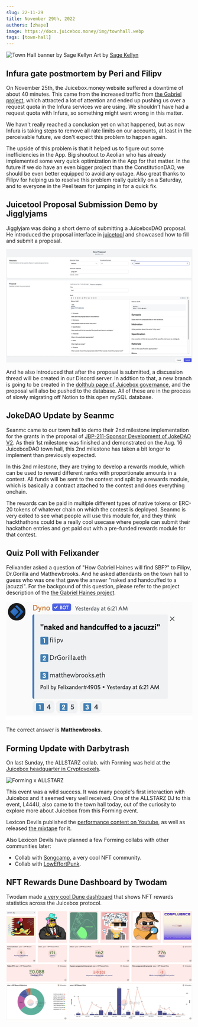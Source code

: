 ```yaml
---
slug: 22-11-29
title: November 29th, 2022
authors: [zhape]
image: https://docs.juicebox.money/img/townhall.webp
tags: [town-hall]
---
```


![Town Hall banner by Sage Kellyn](/img/townhall.webp)
Art by [Sage Kellyn](https://twitter.com/SageKellyn)

## Infura gate postmortem by Peri and Filipv

On November 25th, the Juicebox.money website suffered a downtime of about 40 minutes. This came from the increased traffic from [the Gabriel project](https://juicebox.money/v2/p/327), which attracted a lot of attention and ended up pushing us over a request quota in the Infura services we are using. We shouldn't have had a request quota with Infura, so something might went wrong in this matter.

We havn't really reached a conclusion yet on what happened, but as now Infura is taking steps to remove all rate limits on our accounts, at least in the perceivable future, we don't expect this problem to happen again.

The upside of this problem is that it helped us to figure out some inefficiencies in the App. Big shoutout to Aeolian who has already implemented some very quick optimization in the App for that matter. In the future if we do have an even bigger project than the ConstitutionDAO, we should be even better equipped to avoid any outage. Also great thanks to Filipv for helping us to resolve this problem really quicklly on a Saturday, and to everyone in the Peel team for jumping in for a quick fix.

## Juicetool Proposal Submission Demo by Jigglyjams

Jigglyjam was doing a short demo of submitting a JuiceboxDAO proposal. He introduced the proposal interface in [juicetool](https://juiccetool.xyz) and showcased how to fill and submit a proposal.

![juicetool proposal interface](juicetool_proposal.webp)

And he also introduced that after the proposal is submitted, a discussion thread will be created in our Discord server. In addtion to that, a new branch is going to be created in the [dolthub page of Juicebox governance](https://www.dolthub.com/repositories/jigglyjams/juicebox-governance), and the proposal will also be pushed to the database. All of these are in the process of slowly migrating off Notion to this open mySQL database.



## JokeDAO Update by Seanmc

Seanmc came to our town hall to demo their 2nd milestone implementation for the grants in the proposal of [JBP-211-Sponsor Development of JokeDAO V2](https://juicetool.xyz/snapshot/jbdao.eth/proposal/0xecb6ba5ca205acb63cb430d6e94cb48e8b0ff8f1e83a0d1478d35f729ab1532f). As their 1st milestone was finished and demonstrated on the Aug. 16 JuiceboxDAO town hall,  this 2nd milestone has taken a bit longer to implement than previously expected.

In this 2nd milestone, they  are trying to develop a rewards module, which can be used to reward different ranks with proportionate amounts in a contest. All funds will be sent to the contest and split by a rewards module, which is basically a contract attached to the contest and does everything onchain.

The rewards can be paid in multiple different types of native tokens or ERC-20 tokens of whatever chain on which the contest is deployed. Seanmc is very exited to see what people will use this module for,  and they think hackthathons could be a really cool usecase where people can submit their hackathon entries and get paid out with a pre-funded rewards module for that contest.



## Quiz Poll with Felixander

Felixander asked a question of "How Gabriel Haines will find SBF?" to Filipv, Dr.Gorilla and Matthewbrooks. And he asked attendants on the town hall to guess who was one that gave the answer "naked and handcuffed to a jacuzzi". For the backgound of this question, please refer to the project description of the [the Gabriel Haines project](https://juicebox.money/v2/p/327).

![quiz poll](quiz_poll.webp)

The correct answer is **Matthewbrooks**.



## Forming Update with Darbytrash

On last Sunday, the ALLSTARZ collab. with Forming was held at the [Juicebox headquarter in Cryptovoxels](http://juicebox.lexicondevils.xyz/).

![Forming x ALLSTARZ](FormingXALLSTARZ.gif)

This event was a wild success. It was many people's first interaction with Juicebox and it seemed very well received. One of the ALLSTARZ DJ to this event, L444U, also came to the town hall today, out of the curiosity to explore more about Juicebox from this Forming event.

Lexicon Devils published the [performance content on Youtube](https://www.youtube.com/watch?v=zNxjgpl3fp8), as well as released [the mixtape](https://soundcloud.com/lexicondevils/forming-mixtape-vol-5) for it.

Also Lexicon Devils have planned a few Forming collabs with other communities later:

- Collab with [Songcamp](https://twitter.com/songcamp_), a very cool NFT community.
- Collab with [LowEffortPunk](https://twitter.com/LowEffortPunks).



## NFT Rewards Dune Dashboard by Twodam

Twodam made [a very cool Dune dashboard](https://dune.com/twodam/juicebox-nft-rewards) that shows NFT rewards statistics across the Juicebox protocol.

![NFT Dune dashboard](NFT_dashboard.webp)
